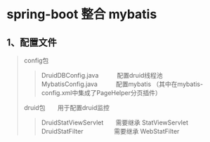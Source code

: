 # spring-boot 整合 mybatis <br/>
## 1、配置文件    <br/>
>config包
>>DruidDBConfig.java　　　配置druid线程池  <br/>
>>MybatisConfig.java　　　配置mybatis  （其中在mybatis-config.xml中集成了PageHelper分页插件）  <br/>
>>
>druid包　　用于配置druid监控<br/>
>>DruidStatViewServlet　　需要继承  StatViewServlet<br/>
>>DruidStatFilter　　　　　需要继承  WebStatFilter<br/>
